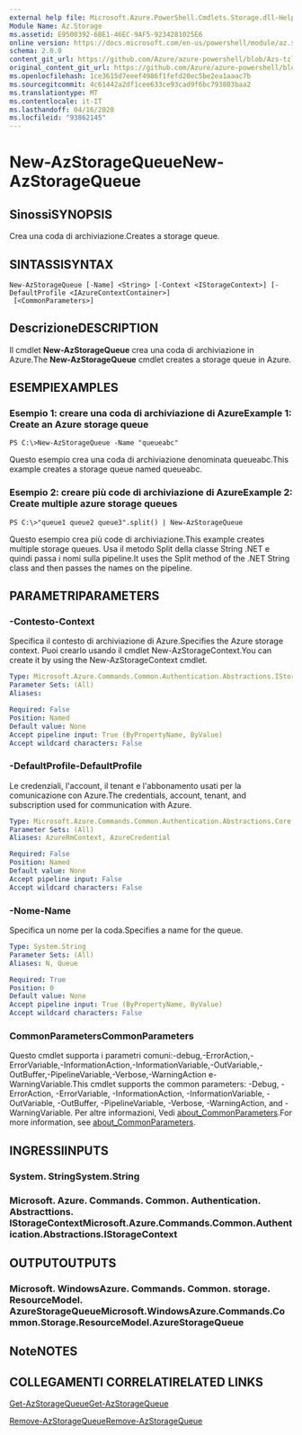 ```yaml
---
external help file: Microsoft.Azure.PowerShell.Cmdlets.Storage.dll-Help.xml
Module Name: Az.Storage
ms.assetid: E9500392-6BE1-46EC-9AF5-9234281025E6
online version: https://docs.microsoft.com/en-us/powershell/module/az.storage/new-azstoragequeue
schema: 2.0.0
content_git_url: https://github.com/Azure/azure-powershell/blob/Azs-tzl/src/Storage/Storage.Management/help/New-AzStorageQueue.md
original_content_git_url: https://github.com/Azure/azure-powershell/blob/Azs-tzl/src/Storage/Storage.Management/help/New-AzStorageQueue.md
ms.openlocfilehash: 1ce3615d7eeef4986f1fefd20ec5be2ea1aaac7b
ms.sourcegitcommit: 4c61442a2df1cee633ce93cad9f6bc793803baa2
ms.translationtype: MT
ms.contentlocale: it-IT
ms.lasthandoff: 04/16/2020
ms.locfileid: "93862145"
---
```

# <span data-ttu-id="9ccc5-101">New-AzStorageQueue</span><span class="sxs-lookup"><span data-stu-id="9ccc5-101">New-AzStorageQueue</span></span>

## <span data-ttu-id="9ccc5-102">Sinossi</span><span class="sxs-lookup"><span data-stu-id="9ccc5-102">SYNOPSIS</span></span>
<span data-ttu-id="9ccc5-103">Crea una coda di archiviazione.</span><span class="sxs-lookup"><span data-stu-id="9ccc5-103">Creates a storage queue.</span></span>

## <span data-ttu-id="9ccc5-104">SINTASSI</span><span class="sxs-lookup"><span data-stu-id="9ccc5-104">SYNTAX</span></span>

```
New-AzStorageQueue [-Name] <String> [-Context <IStorageContext>] [-DefaultProfile <IAzureContextContainer>]
 [<CommonParameters>]
```

## <span data-ttu-id="9ccc5-105">Descrizione</span><span class="sxs-lookup"><span data-stu-id="9ccc5-105">DESCRIPTION</span></span>
<span data-ttu-id="9ccc5-106">Il cmdlet **New-AzStorageQueue** crea una coda di archiviazione in Azure.</span><span class="sxs-lookup"><span data-stu-id="9ccc5-106">The **New-AzStorageQueue** cmdlet creates a storage queue in Azure.</span></span>

## <span data-ttu-id="9ccc5-107">ESEMPI</span><span class="sxs-lookup"><span data-stu-id="9ccc5-107">EXAMPLES</span></span>

### <span data-ttu-id="9ccc5-108">Esempio 1: creare una coda di archiviazione di Azure</span><span class="sxs-lookup"><span data-stu-id="9ccc5-108">Example 1: Create an Azure storage queue</span></span>
```
PS C:\>New-AzStorageQueue -Name "queueabc"
```

<span data-ttu-id="9ccc5-109">Questo esempio crea una coda di archiviazione denominata queueabc.</span><span class="sxs-lookup"><span data-stu-id="9ccc5-109">This example creates a storage queue named queueabc.</span></span>

### <span data-ttu-id="9ccc5-110">Esempio 2: creare più code di archiviazione di Azure</span><span class="sxs-lookup"><span data-stu-id="9ccc5-110">Example 2: Create multiple azure storage queues</span></span>
```
PS C:\>"queue1 queue2 queue3".split() | New-AzStorageQueue
```

<span data-ttu-id="9ccc5-111">Questo esempio crea più code di archiviazione.</span><span class="sxs-lookup"><span data-stu-id="9ccc5-111">This example creates multiple storage queues.</span></span>
<span data-ttu-id="9ccc5-112">Usa il metodo Split della classe String .NET e quindi passa i nomi sulla pipeline.</span><span class="sxs-lookup"><span data-stu-id="9ccc5-112">It uses the Split method of the .NET String class and then passes the names on the pipeline.</span></span>

## <span data-ttu-id="9ccc5-113">PARAMETRI</span><span class="sxs-lookup"><span data-stu-id="9ccc5-113">PARAMETERS</span></span>

### <span data-ttu-id="9ccc5-114">-Contesto</span><span class="sxs-lookup"><span data-stu-id="9ccc5-114">-Context</span></span>
<span data-ttu-id="9ccc5-115">Specifica il contesto di archiviazione di Azure.</span><span class="sxs-lookup"><span data-stu-id="9ccc5-115">Specifies the Azure storage context.</span></span>
<span data-ttu-id="9ccc5-116">Puoi crearlo usando il cmdlet New-AzStorageContext.</span><span class="sxs-lookup"><span data-stu-id="9ccc5-116">You can create it by using the New-AzStorageContext cmdlet.</span></span>

```yaml
Type: Microsoft.Azure.Commands.Common.Authentication.Abstractions.IStorageContext
Parameter Sets: (All)
Aliases:

Required: False
Position: Named
Default value: None
Accept pipeline input: True (ByPropertyName, ByValue)
Accept wildcard characters: False
```

### <span data-ttu-id="9ccc5-117">-DefaultProfile</span><span class="sxs-lookup"><span data-stu-id="9ccc5-117">-DefaultProfile</span></span>
<span data-ttu-id="9ccc5-118">Le credenziali, l'account, il tenant e l'abbonamento usati per la comunicazione con Azure.</span><span class="sxs-lookup"><span data-stu-id="9ccc5-118">The credentials, account, tenant, and subscription used for communication with Azure.</span></span>

```yaml
Type: Microsoft.Azure.Commands.Common.Authentication.Abstractions.Core.IAzureContextContainer
Parameter Sets: (All)
Aliases: AzureRmContext, AzureCredential

Required: False
Position: Named
Default value: None
Accept pipeline input: False
Accept wildcard characters: False
```

### <span data-ttu-id="9ccc5-119">-Nome</span><span class="sxs-lookup"><span data-stu-id="9ccc5-119">-Name</span></span>
<span data-ttu-id="9ccc5-120">Specifica un nome per la coda.</span><span class="sxs-lookup"><span data-stu-id="9ccc5-120">Specifies a name for the queue.</span></span>

```yaml
Type: System.String
Parameter Sets: (All)
Aliases: N, Queue

Required: True
Position: 0
Default value: None
Accept pipeline input: True (ByPropertyName, ByValue)
Accept wildcard characters: False
```

### <span data-ttu-id="9ccc5-121">CommonParameters</span><span class="sxs-lookup"><span data-stu-id="9ccc5-121">CommonParameters</span></span>
<span data-ttu-id="9ccc5-122">Questo cmdlet supporta i parametri comuni:-debug,-ErrorAction,-ErrorVariable,-InformationAction,-InformationVariable,-OutVariable,-OutBuffer,-PipelineVariable,-Verbose,-WarningAction e-WarningVariable.</span><span class="sxs-lookup"><span data-stu-id="9ccc5-122">This cmdlet supports the common parameters: -Debug, -ErrorAction, -ErrorVariable, -InformationAction, -InformationVariable, -OutVariable, -OutBuffer, -PipelineVariable, -Verbose, -WarningAction, and -WarningVariable.</span></span> <span data-ttu-id="9ccc5-123">Per altre informazioni, Vedi [about_CommonParameters](http://go.microsoft.com/fwlink/?LinkID=113216).</span><span class="sxs-lookup"><span data-stu-id="9ccc5-123">For more information, see [about_CommonParameters](http://go.microsoft.com/fwlink/?LinkID=113216).</span></span>

## <span data-ttu-id="9ccc5-124">INGRESSI</span><span class="sxs-lookup"><span data-stu-id="9ccc5-124">INPUTS</span></span>

### <span data-ttu-id="9ccc5-125">System. String</span><span class="sxs-lookup"><span data-stu-id="9ccc5-125">System.String</span></span>

### <span data-ttu-id="9ccc5-126">Microsoft. Azure. Commands. Common. Authentication. Abstracttions. IStorageContext</span><span class="sxs-lookup"><span data-stu-id="9ccc5-126">Microsoft.Azure.Commands.Common.Authentication.Abstractions.IStorageContext</span></span>

## <span data-ttu-id="9ccc5-127">OUTPUT</span><span class="sxs-lookup"><span data-stu-id="9ccc5-127">OUTPUTS</span></span>

### <span data-ttu-id="9ccc5-128">Microsoft. WindowsAzure. Commands. Common. storage. ResourceModel. AzureStorageQueue</span><span class="sxs-lookup"><span data-stu-id="9ccc5-128">Microsoft.WindowsAzure.Commands.Common.Storage.ResourceModel.AzureStorageQueue</span></span>

## <span data-ttu-id="9ccc5-129">Note</span><span class="sxs-lookup"><span data-stu-id="9ccc5-129">NOTES</span></span>

## <span data-ttu-id="9ccc5-130">COLLEGAMENTI CORRELATI</span><span class="sxs-lookup"><span data-stu-id="9ccc5-130">RELATED LINKS</span></span>

[<span data-ttu-id="9ccc5-131">Get-AzStorageQueue</span><span class="sxs-lookup"><span data-stu-id="9ccc5-131">Get-AzStorageQueue</span></span>](./Get-AzStorageQueue.md)

[<span data-ttu-id="9ccc5-132">Remove-AzStorageQueue</span><span class="sxs-lookup"><span data-stu-id="9ccc5-132">Remove-AzStorageQueue</span></span>](./Remove-AzStorageQueue.md)


